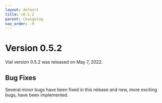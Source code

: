 ```yaml
---
layout: default
title: v0.5.2
parent: Changelog
nav_order: -9
---
```


# Version 0.5.2

Vial version 0.5.2 was released on May 7, 2022.

## Bug Fixes

Several minor bugs have been fixed in this release and new, more exciting bugs, have been implemented.
